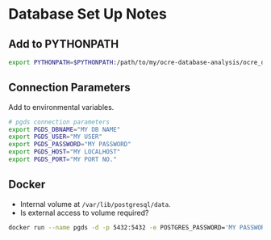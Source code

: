 # Database Set Up Notes

## Add to PYTHONPATH

```sh
export PYTHONPATH=$PYTHONPATH:/path/to/my/ocre-database-analysis/ocre_database_analysis/
```



## Connection Parameters
Add to environmental variables.

```sh
# pgds connection parameters
export PGDS_DBNAME="MY DB NAME"
export PGDS_USER="MY USER"
export PGDS_PASSWORD="MY PASSWORD"
export PGDS_HOST="MY LOCALHOST"
export PGDS_PORT="MY PORT NO."
```



## Docker
- Internal volume at `/var/lib/postgresql/data`.
- Is external access to volume required?

```sh
docker run --name pgds -d -p 5432:5432 -e POSTGRES_PASSWORD='MY PASSWORD' postgres
```
